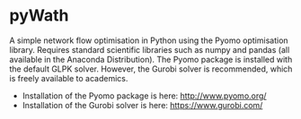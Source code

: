 # pyWath
A simple network flow optimisation in Python using the Pyomo optimisation library. Requires standard scientific libraries such as numpy and pandas (all available in the Anaconda Distribution). The Pyomo package is installed with the default GLPK solver. However, the Gurobi solver is recommended, which is freely available to academics. 

- Installation of the Pyomo package is here: http://www.pyomo.org/ 
- Installation of the Gurobi solver is here: https://www.gurobi.com/
